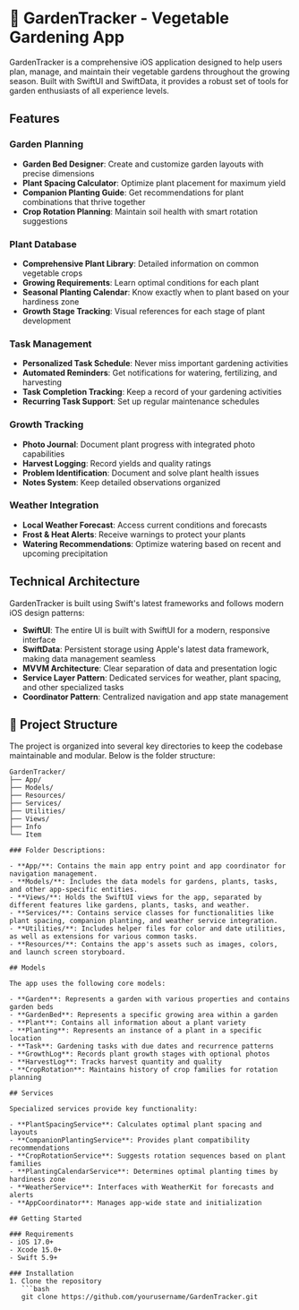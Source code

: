 # 🌿 GardenTracker - Vegetable Gardening App

GardenTracker is a comprehensive iOS application designed to help users plan, manage, and maintain their vegetable gardens throughout the growing season. Built with SwiftUI and SwiftData, it provides a robust set of tools for garden enthusiasts of all experience levels.

## Features

### Garden Planning
- **Garden Bed Designer**: Create and customize garden layouts with precise dimensions
- **Plant Spacing Calculator**: Optimize plant placement for maximum yield
- **Companion Planting Guide**: Get recommendations for plant combinations that thrive together
- **Crop Rotation Planning**: Maintain soil health with smart rotation suggestions

### Plant Database
- **Comprehensive Plant Library**: Detailed information on common vegetable crops
- **Growing Requirements**: Learn optimal conditions for each plant
- **Seasonal Planting Calendar**: Know exactly when to plant based on your hardiness zone
- **Growth Stage Tracking**: Visual references for each stage of plant development

### Task Management
- **Personalized Task Schedule**: Never miss important gardening activities
- **Automated Reminders**: Get notifications for watering, fertilizing, and harvesting
- **Task Completion Tracking**: Keep a record of your gardening activities
- **Recurring Task Support**: Set up regular maintenance schedules

### Growth Tracking
- **Photo Journal**: Document plant progress with integrated photo capabilities
- **Harvest Logging**: Record yields and quality ratings
- **Problem Identification**: Document and solve plant health issues
- **Notes System**: Keep detailed observations organized

### Weather Integration
- **Local Weather Forecast**: Access current conditions and forecasts
- **Frost & Heat Alerts**: Receive warnings to protect your plants
- **Watering Recommendations**: Optimize watering based on recent and upcoming precipitation

## Technical Architecture

GardenTracker is built using Swift's latest frameworks and follows modern iOS design patterns:

- **SwiftUI**: The entire UI is built with SwiftUI for a modern, responsive interface
- **SwiftData**: Persistent storage using Apple's latest data framework, making data management seamless
- **MVVM Architecture**: Clear separation of data and presentation logic
- **Service Layer Pattern**: Dedicated services for weather, plant spacing, and other specialized tasks
- **Coordinator Pattern**: Centralized navigation and app state management

## 🚧 Project Structure

The project is organized into several key directories to keep the codebase maintainable and modular. Below is the folder structure:

```plaintext
GardenTracker/
├── App/
├── Models/
├── Resources/
├── Services/
├── Utilities/
├── Views/
├── Info
└── Item

### Folder Descriptions:

- **App/**: Contains the main app entry point and app coordinator for navigation management.
- **Models/**: Includes the data models for gardens, plants, tasks, and other app-specific entities.
- **Views/**: Holds the SwiftUI views for the app, separated by different features like gardens, plants, tasks, and weather.
- **Services/**: Contains service classes for functionalities like plant spacing, companion planting, and weather service integration.
- **Utilities/**: Includes helper files for color and date utilities, as well as extensions for various common tasks.
- **Resources/**: Contains the app's assets such as images, colors, and launch screen storyboard.

## Models

The app uses the following core models:

- **Garden**: Represents a garden with various properties and contains garden beds
- **GardenBed**: Represents a specific growing area within a garden
- **Plant**: Contains all information about a plant variety
- **Planting**: Represents an instance of a plant in a specific location
- **Task**: Gardening tasks with due dates and recurrence patterns
- **GrowthLog**: Records plant growth stages with optional photos
- **HarvestLog**: Tracks harvest quantity and quality
- **CropRotation**: Maintains history of crop families for rotation planning

## Services

Specialized services provide key functionality:

- **PlantSpacingService**: Calculates optimal plant spacing and layouts
- **CompanionPlantingService**: Provides plant compatibility recommendations
- **CropRotationService**: Suggests rotation sequences based on plant families
- **PlantingCalendarService**: Determines optimal planting times by hardiness zone
- **WeatherService**: Interfaces with WeatherKit for forecasts and alerts
- **AppCoordinator**: Manages app-wide state and initialization

## Getting Started

### Requirements
- iOS 17.0+
- Xcode 15.0+
- Swift 5.9+

### Installation
1. Clone the repository
   ```bash
   git clone https://github.com/yourusername/GardenTracker.git
